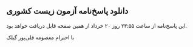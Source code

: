## دانلود پاسخ‌نامه آزمون زیست کشوری

این پاسخ‌نامه از ساعت ۲۳:۵۵ روز ۲۰ خرداد از همین صفحه قابل دریافت خواهد بود.

با احترام
معصومه قلی‌پور گیلک
